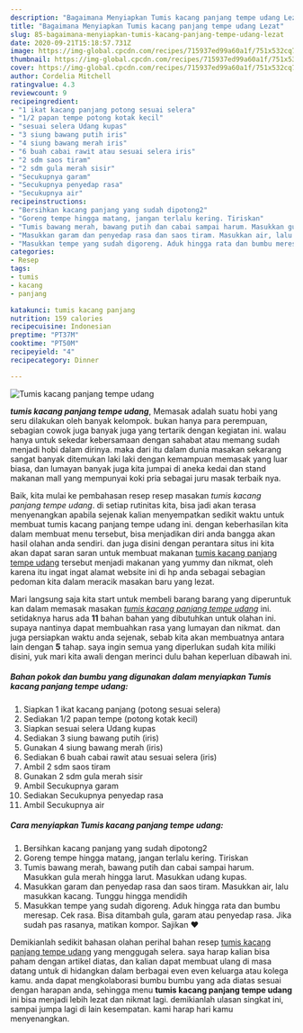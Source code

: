 ```yaml
---
description: "Bagaimana Menyiapkan Tumis kacang panjang tempe udang Lezat"
title: "Bagaimana Menyiapkan Tumis kacang panjang tempe udang Lezat"
slug: 85-bagaimana-menyiapkan-tumis-kacang-panjang-tempe-udang-lezat
date: 2020-09-21T15:18:57.731Z
image: https://img-global.cpcdn.com/recipes/715937ed99a60a1f/751x532cq70/tumis-kacang-panjang-tempe-udang-foto-resep-utama.jpg
thumbnail: https://img-global.cpcdn.com/recipes/715937ed99a60a1f/751x532cq70/tumis-kacang-panjang-tempe-udang-foto-resep-utama.jpg
cover: https://img-global.cpcdn.com/recipes/715937ed99a60a1f/751x532cq70/tumis-kacang-panjang-tempe-udang-foto-resep-utama.jpg
author: Cordelia Mitchell
ratingvalue: 4.3
reviewcount: 9
recipeingredient:
- "1 ikat kacang panjang potong sesuai selera"
- "1/2 papan tempe potong kotak kecil"
- "sesuai selera Udang kupas"
- "3 siung bawang putih iris"
- "4 siung bawang merah iris"
- "6 buah cabai rawit atau sesuai selera iris"
- "2 sdm saos tiram"
- "2 sdm gula merah sisir"
- "Secukupnya garam"
- "Secukupnya penyedap rasa"
- "Secukupnya air"
recipeinstructions:
- "Bersihkan kacang panjang yang sudah dipotong2"
- "Goreng tempe hingga matang, jangan terlalu kering. Tiriskan"
- "Tumis bawang merah, bawang putih dan cabai sampai harum. Masukkan gula merah hingga larut. Masukkan udang kupas."
- "Masukkan garam dan penyedap rasa dan saos tiram. Masukkan air, lalu masukkan kacang. Tunggu hingga mendidih"
- "Masukkan tempe yang sudah digoreng. Aduk hingga rata dan bumbu meresap. Cek rasa. Bisa ditambah gula, garam atau penyedap rasa. Jika sudah pas rasanya, matikan kompor. Sajikan ❤"
categories:
- Resep
tags:
- tumis
- kacang
- panjang

katakunci: tumis kacang panjang 
nutrition: 159 calories
recipecuisine: Indonesian
preptime: "PT37M"
cooktime: "PT50M"
recipeyield: "4"
recipecategory: Dinner

---
```



![Tumis kacang panjang tempe udang](https://img-global.cpcdn.com/recipes/715937ed99a60a1f/751x532cq70/tumis-kacang-panjang-tempe-udang-foto-resep-utama.jpg)

<b><i>tumis kacang panjang tempe udang</i></b>, Memasak adalah suatu hobi yang seru dilakukan oleh banyak kelompok. bukan hanya para perempuan, sebagian cowok juga banyak juga yang tertarik dengan kegiatan ini. walau hanya untuk sekedar kebersamaan dengan sahabat atau memang sudah menjadi hobi dalam dirinya. maka dari itu dalam dunia masakan sekarang sangat banyak ditemukan laki laki dengan kemampuan memasak yang luar biasa, dan lumayan banyak juga kita jumpai di aneka kedai dan stand makanan mall yang mempunyai koki pria sebagai juru masak terbaik nya.



Baik, kita mulai ke pembahasan resep resep masakan <i>tumis kacang panjang tempe udang</i>. di setiap rutinitas kita, bisa jadi akan terasa menyenangkan apabila sejenak kalian menyempatkan sedikit waktu untuk membuat tumis kacang panjang tempe udang ini. dengan keberhasilan kita dalam membuat menu tersebut, bisa menjadikan diri anda bangga akan hasil olahan anda sendiri. dan juga disini dengan perantara situs ini kita akan dapat saran saran untuk membuat makanan <u>tumis kacang panjang tempe udang</u> tersebut menjadi makanan yang yummy dan nikmat, oleh karena itu ingat ingat alamat website ini di hp anda sebagai sebagian pedoman kita dalam meracik masakan baru yang lezat.


Mari langsung saja kita start untuk membeli barang barang yang diperuntuk kan dalam memasak masakan <u><i>tumis kacang panjang tempe udang</i></u> ini. setidaknya harus ada <b>11</b> bahan bahan yang dibutuhkan untuk olahan ini. supaya nantinya dapat membuahkan rasa yang lumayan dan nikmat. dan juga persiapkan waktu anda sejenak, sebab kita akan membuatnya antara lain dengan <b>5</b> tahap. saya ingin semua yang diperlukan sudah kita miliki disini, yuk mari kita awali dengan merinci dulu bahan keperluan dibawah ini.

<!--inarticleads1-->

##### Bahan pokok dan bumbu yang digunakan dalam menyiapkan Tumis kacang panjang tempe udang:

1. Siapkan 1 ikat kacang panjang (potong sesuai selera)
1. Sediakan 1/2 papan tempe (potong kotak kecil)
1. Siapkan sesuai selera Udang kupas
1. Sediakan 3 siung bawang putih (iris)
1. Gunakan 4 siung bawang merah (iris)
1. Sediakan 6 buah cabai rawit atau sesuai selera (iris)
1. Ambil 2 sdm saos tiram
1. Gunakan 2 sdm gula merah sisir
1. Ambil Secukupnya garam
1. Sediakan Secukupnya penyedap rasa
1. Ambil Secukupnya air




<!--inarticleads2-->

##### Cara menyiapkan Tumis kacang panjang tempe udang:

1. Bersihkan kacang panjang yang sudah dipotong2
1. Goreng tempe hingga matang, jangan terlalu kering. Tiriskan
1. Tumis bawang merah, bawang putih dan cabai sampai harum. Masukkan gula merah hingga larut. Masukkan udang kupas.
1. Masukkan garam dan penyedap rasa dan saos tiram. Masukkan air, lalu masukkan kacang. Tunggu hingga mendidih
1. Masukkan tempe yang sudah digoreng. Aduk hingga rata dan bumbu meresap. Cek rasa. Bisa ditambah gula, garam atau penyedap rasa. Jika sudah pas rasanya, matikan kompor. Sajikan ❤




Demikianlah sedikit bahasan olahan perihal bahan resep <u>tumis kacang panjang tempe udang</u> yang menggugah selera. saya harap kalian bisa paham dengan artikel diatas, dan kalian dapat membuat ulang di masa datang untuk di hidangkan dalam berbagai even even keluarga atau kolega kamu. anda dapat mengkolaborasi bumbu bumbu yang ada diatas sesuai dengan harapan anda, sehingga menu <b>tumis kacang panjang tempe udang</b> ini bisa menjadi lebih lezat dan nikmat lagi. demikianlah ulasan singkat ini, sampai jumpa lagi di lain kesempatan. kami harap hari kamu menyenangkan.
